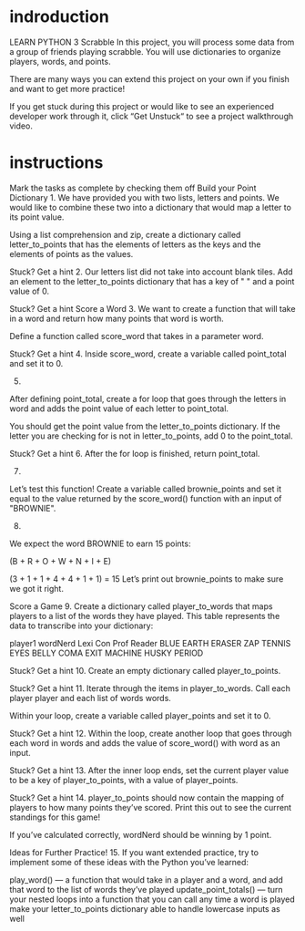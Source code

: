# indroduction

LEARN PYTHON 3
Scrabble
In this project, you will process some data from a group of friends playing scrabble. You will use dictionaries to organize players, words, and points.

There are many ways you can extend this project on your own if you finish and want to get more practice!

If you get stuck during this project or would like to see an experienced developer work through it, click “Get Unstuck“ to see a project walkthrough video.

# instructions

Mark the tasks as complete by checking them off
Build your Point Dictionary 1.
We have provided you with two lists, letters and points. We would like to combine these two into a dictionary that would map a letter to its point value.

Using a list comprehension and zip, create a dictionary called letter_to_points that has the elements of letters as the keys and the elements of points as the values.

Stuck? Get a hint 2.
Our letters list did not take into account blank tiles. Add an element to the letter_to_points dictionary that has a key of " " and a point value of 0.

Stuck? Get a hint
Score a Word 3.
We want to create a function that will take in a word and return how many points that word is worth.

Define a function called score_word that takes in a parameter word.

Stuck? Get a hint 4.
Inside score_word, create a variable called point_total and set it to 0.

5.
After defining point_total, create a for loop that goes through the letters in word and adds the point value of each letter to point_total.

You should get the point value from the letter_to_points dictionary. If the letter you are checking for is not in letter_to_points, add 0 to the point_total.

Stuck? Get a hint 6.
After the for loop is finished, return point_total.

7.
Let’s test this function! Create a variable called brownie_points and set it equal to the value returned by the score_word() function with an input of "BROWNIE".

8.
We expect the word BROWNIE to earn 15 points:

(B + R + O + W + N + I + E)

(3 + 1 + 1 + 4 + 4 + 1 + 1) = 15
Let’s print out brownie_points to make sure we got it right.

Score a Game 9.
Create a dictionary called player_to_words that maps players to a list of the words they have played. This table represents the data to transcribe into your dictionary:

player1 wordNerd Lexi Con Prof Reader
BLUE EARTH ERASER ZAP
TENNIS EYES BELLY COMA
EXIT MACHINE HUSKY PERIOD

Stuck? Get a hint 10.
Create an empty dictionary called player_to_points.

Stuck? Get a hint 11.
Iterate through the items in player_to_words. Call each player player and each list of words words.

Within your loop, create a variable called player_points and set it to 0.

Stuck? Get a hint 12.
Within the loop, create another loop that goes through each word in words and adds the value of score_word() with word as an input.

Stuck? Get a hint 13.
After the inner loop ends, set the current player value to be a key of player_to_points, with a value of player_points.

Stuck? Get a hint 14.
player_to_points should now contain the mapping of players to how many points they’ve scored. Print this out to see the current standings for this game!

If you’ve calculated correctly, wordNerd should be winning by 1 point.

Ideas for Further Practice! 15.
If you want extended practice, try to implement some of these ideas with the Python you’ve learned:

play_word() — a function that would take in a player and a word, and add that word to the list of words they’ve played
update_point_totals() — turn your nested loops into a function that you can call any time a word is played
make your letter_to_points dictionary able to handle lowercase inputs as well
